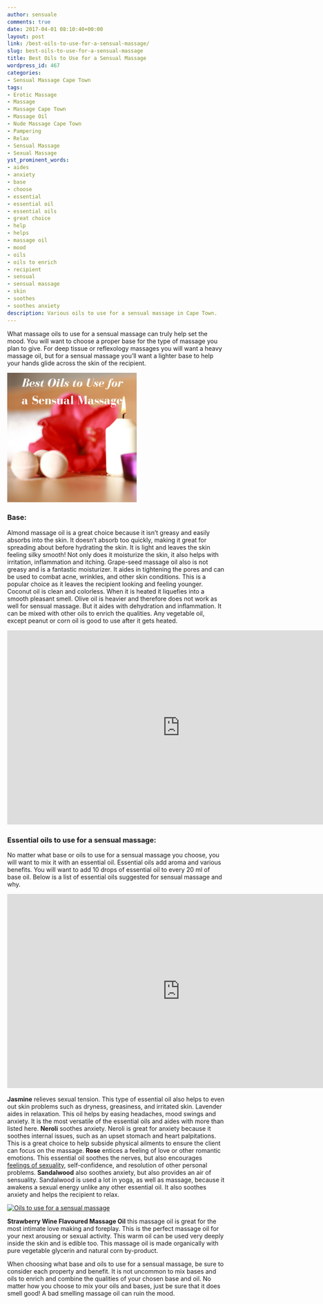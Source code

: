 ```yaml
---
author: sensuale
comments: true
date: 2017-04-01 08:10:40+00:00
layout: post
link: /best-oils-to-use-for-a-sensual-massage/
slug: best-oils-to-use-for-a-sensual-massage
title: Best Oils to Use for a Sensual Massage
wordpress_id: 467
categories:
- Sensual Massage Cape Town
tags:
- Erotic Massage
- Massage
- Massage Cape Town
- Massage Oil
- Nude Massage Cape Town
- Pampering
- Relax
- Sensual Massage
- Sexual Massage
yst_prominent_words:
- aides
- anxiety
- base
- choose
- essential
- essential oil
- essential oils
- great choice
- help
- helps
- massage oil
- mood
- oils
- oils to enrich
- recipient
- sensual
- sensual massage
- skin
- soothes
- soothes anxiety
description: Various oils to use for a sensual massage in Cape Town.
---
```


What massage oils to use for a sensual massage can truly help set the mood. You will want to choose a proper base for the type of massage you plan to give. For deep tissue or reflexology massages you will want a heavy massage oil, but for a sensual massage you’ll want a lighter base to help your hands glide across the skin of the recipient.

![Best Oils to Use for Sensual Massage](/images/posts/Best-Oils-to-Use-for-Sensual-Massage.png)


### Base:


Almond massage oil is a great choice because it isn’t greasy and easily absorbs into the skin. It doesn’t absorb too quickly, making it great for spreading about before hydrating the skin. It is light and leaves the skin feeling silky smooth! Not only does it moisturize the skin, it also helps with irritation, inflammation and itching.
Grape-seed massage oil also is not greasy and is a fantastic moisturizer. It aides in tightening the pores and can be used to combat acne, wrinkles, and other skin conditions. This is a popular choice as it leaves the recipient looking and feeling younger.
Coconut oil is clean and colorless. When it is heated it liquefies into a smooth pleasant smell.
Olive oil is heavier and therefore does not work as well for sensual massage. But it aides with dehydration and inflammation. It can be mixed with other oils to enrich the qualities.
Any vegetable oil, except peanut or corn oil is good to use after it gets heated.

<p><iframe title="How to Apply Massage Oil the Sexy Way" width="800" height="450" src="https://www.youtube.com/embed/1EBYYW169Gk?feature=oembed" frameborder="0" allow="accelerometer; autoplay; encrypted-media; gyroscope; picture-in-picture" allowfullscreen></iframe></p>

### Essential oils to use for a sensual massage:


No matter what base or oils to use for a sensual massage you choose, you will want to mix it with an essential oil. Essential oils add aroma and various benefits. You will want to add 10 drops of essential oil to every 20 ml of base oil. Below is a list of essential oils suggested for sensual massage and why.

<p><iframe title="Sensual Massage Oil with Young Living Essential Oils" width="800" height="450" src="https://www.youtube.com/embed/vPDBY1M7sHg?feature=oembed" frameborder="0" allow="accelerometer; autoplay; encrypted-media; gyroscope; picture-in-picture" allowfullscreen></iframe></p>

**Jasmine** relieves sexual tension. This type of essential oil also helps to even out skin problems such as dryness, greasiness, and irritated skin.
Lavender aides in relaxation. This oil helps by easing headaches, mood swings and anxiety. It is the most versatile of the essential oils and aides with more than listed here.
**Neroli** soothes anxiety. Neroli is great for anxiety because it soothes internal issues, such as an upset stomach and heart palpitations. This is a great choice to help subside physical ailments to ensure the client can focus on the massage.
**Rose** entices a feeling of love or other romantic emotions. This essential oil soothes the nerves, but also encourages [feelings of sexuality](https://s-media-cache-ak0.pinimg.com/originals/81/63/c5/8163c5586bb6453e132221607bbe1ff0.png), self-confidence, and resolution of other personal problems.
**Sandalwood** also soothes anxiety, but also provides an air of sensuality. Sandalwood is used a lot in yoga, as well as massage, because it awakens a sexual energy unlike any other essential oil. It also soothes anxiety and helps the recipient to relax.



[![Oils to use for a sensual massage](https://s-media-cache-ak0.pinimg.com/originals/81/63/c5/8163c5586bb6453e132221607bbe1ff0.png)](https://s-media-cache-ak0.pinimg.com/originals/81/63/c5/8163c5586bb6453e132221607bbe1ff0.png)



**Strawberry Wine Flavoured Massage Oil** this massage oil is great for the most intimate love making and foreplay. This is the perfect massage oil for your next arousing or sexual activity. This warm oil can be used very deeply inside the skin and is edible too. This massage oil is made organically with pure vegetable glycerin and natural corn by-product.

When choosing what base and oils to use for a sensual massage, be sure to consider each property and benefit. It is not uncommon to mix bases and oils to enrich and combine the qualities of your chosen base and oil. No matter how you choose to mix your oils and bases, just be sure that it does smell good! A bad smelling massage oil can ruin the mood.
